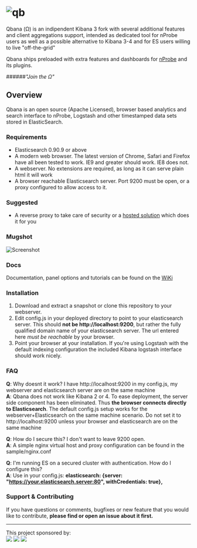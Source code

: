 # ![qb](https://raw.githubusercontent.com/QXIP/Qbana/master/src/img/qb.png) 
Qbana (Ω) is an indipendent Kibana 3 fork with several additional features and client aggregations support,
intended as dedicated tool for nProbe users as well as a possible alternative to Kibana 3-4 and for ES users willing to live "off-the-grid"

Qbana ships preloaded with extra features and dashboards for [nProbe](http://www.ntop.org/products/nprobe/) and its plugins.

######<i>"Join the Ω"</i></font>

## Overview

Qbana is an open source (Apache Licensed), browser based analytics and search interface to nProbe,
Logstash and other timestamped data sets stored in ElasticSearch. 

### Requirements
* Elasticsearch 0.90.9 or above
* A modern web browser. The latest version of Chrome, Safari and Firefox have all been tested to
work. IE9 and greater should work. IE8 does not.
* A webserver. No extensions are required, as long as it can serve plain html it will work
* A browser reachable Elasticsearch server. Port 9200 must be open, or a proxy configured to allow
access to it.

### Suggested
* A reverse proxy to take care of security or a [hosted solution](http://facetflow.com) which does it for you

### Mugshot
![Screenshot](http://i.imgur.com/9gXTKCd.png)

### Docs

Documentation, panel options and tutorials can be found on the [WiKi](https://github.com/QXIP/Qbana/wiki)
### Installation

1. Download and extract a snapshot or clone this repository to your webserver.
2. Edit config.js in your deployed directory to point to your elasticsearch server. This should __not be
http://localhost:9200__, but rather the fully qualified domain name of your elasticsearch server.
The url entered here _must be reachable_ by your browser.
3. Point your browser at your installation. If you're using Logstash with the default indexing
configuration the included Kibana logstash interface should work nicely.



### FAQ
__Q__: Why doesnt it work? I have http://localhost:9200 in my config.js, my webserver and elasticsearch
server are on the same machine  
__A__: Qbana does not work like Kibana 2 or 4. To ease deployment, the server side
component has been eliminated. Thus __the browser connects directly to Elasticsearch__. The default
config.js setup works for the webserver+Elasticsearch on the same machine scenario. Do not set it
to http://localhost:9200 unless your browser and elasticsearch are on the same machine

__Q__: How do I secure this? I don't want to leave 9200 open.  
__A__: A simple nginx virtual host and proxy configuration can be found in the sample/nginx.conf


__Q__: I'm running ES on a secured cluster with authentication. How do I configure this?  
__A__: Use in your config.js: **elasticsearch: {server: "https://your.elasticsearch.server:80", withCredentials: true},**



### Support & Contributing

If you have questions or comments, bugfixes or new feature that you would like to contribute, **please find or open an issue about it first.** 




---

This project sponsored by: 
<br>
<a href="http://qxip.net" target="_blank"><img src="http://www.sipcapture.org/data/images/qxip.png"></a> <a href="http://ntop.org" target="_blank"><img src="http://www.ntop.org/wp-content/uploads/2011/08/logo_new_m.png"></a> <a href="http://facetflow.com" target="_blank"><img src="http://i.imgur.com/cIvYisr.png"></a>
